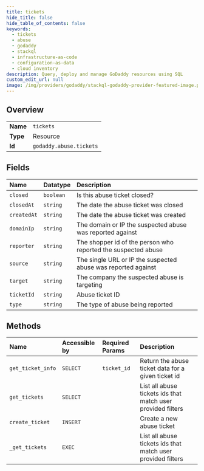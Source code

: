 ```yaml
---
title: tickets
hide_title: false
hide_table_of_contents: false
keywords:
  - tickets
  - abuse
  - godaddy    
  - stackql
  - infrastructure-as-code
  - configuration-as-data
  - cloud inventory
description: Query, deploy and manage GoDaddy resources using SQL
custom_edit_url: null
image: /img/providers/godaddy/stackql-godaddy-provider-featured-image.png
---
```

  
    

## Overview
<table><tbody>
<tr><td><b>Name</b></td><td><code>tickets</code></td></tr>
<tr><td><b>Type</b></td><td>Resource</td></tr>
<tr><td><b>Id</b></td><td><code>godaddy.abuse.tickets</code></td></tr>
</tbody></table>

## Fields
| Name | Datatype | Description |
|:-----|:---------|:------------|
| `closed` | `boolean` | Is this abuse ticket closed? |
| `closedAt` | `string` | The date the abuse ticket was closed |
| `createdAt` | `string` | The date the abuse ticket was created |
| `domainIp` | `string` | The domain or IP the suspected abuse was reported against |
| `reporter` | `string` | The shopper id of the person who reported the suspected abuse |
| `source` | `string` | The single URL or IP the suspected abuse was reported against |
| `target` | `string` | The company the suspected abuse is targeting |
| `ticketId` | `string` | Abuse ticket ID |
| `type` | `string` | The type of abuse being reported |
## Methods
| Name | Accessible by | Required Params | Description |
|:-----|:--------------|:----------------|:------------|
| `get_ticket_info` | `SELECT` | `ticket_id` | Return the abuse ticket data for a given ticket id |
| `get_tickets` | `SELECT` |  | List all abuse tickets ids that match user provided filters |
| `create_ticket` | `INSERT` |  | Create a new abuse ticket |
| `_get_tickets` | `EXEC` |  | List all abuse tickets ids that match user provided filters |
